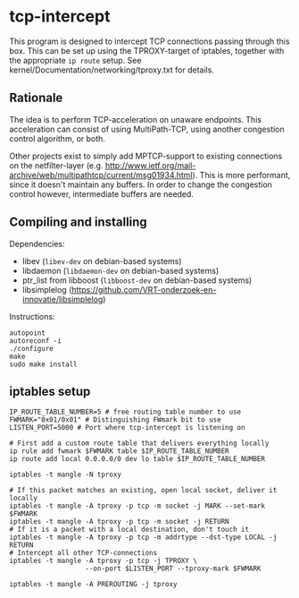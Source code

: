 tcp-intercept
=============

This program is designed to intercept TCP connections passing through this box.
This can be set up using the TPROXY-target of iptables, together with the
appropriate `ip route` setup. See kernel/Documentation/networking/tproxy.txt for
details.


Rationale
---------

The idea is to perform TCP-acceleration on unaware endpoints. This acceleration
can consist of using MultiPath-TCP, using another congestion control algorithm,
or both.

Other projects exist to simply add MPTCP-support to existing connections on the
netfilter-layer (e.g.
http://www.ietf.org/mail-archive/web/multipathtcp/current/msg01934.html). This
is more performant, since it doesn't maintain any buffers.
In order to change the congestion control however, intermediate buffers are
needed.


Compiling and installing
------------------------

Dependencies:

* libev (`libev-dev` on debian-based systems)
* libdaemon (`libdaemon-dev` on debian-based systems)
* ptr_list from libboost (`libboost-dev` on debian-based systems)
* libsimplelog (https://github.com/VRT-onderzoek-en-innovatie/libsimplelog)

Instructions:

```
autopoint
autoreconf -i
./configure
make
sudo make install
```


iptables setup
-------------
```
IP_ROUTE_TABLE_NUMBER=5 # free routing table number to use
FWMARK="0x01/0x01" # Distinguishing FWmark bit to use
LISTEN_PORT=5000 # Port where tcp-intercept is listening on

# First add a custom route table that delivers everything locally
ip rule add fwmark $FWMARK table $IP_ROUTE_TABLE_NUMBER
ip route add local 0.0.0.0/0 dev lo table $IP_ROUTE_TABLE_NUMBER

iptables -t mangle -N tproxy

# If this packet matches an existing, open local socket, deliver it locally
iptables -t mangle -A tproxy -p tcp -m socket -j MARK --set-mark $FWMARK
iptables -t mangle -A tproxy -p tcp -m socket -j RETURN
# If it is a packet with a local destination, don't touch it
iptables -t mangle -A tproxy -p tcp -m addrtype --dst-type LOCAL -j RETURN
# Intercept all other TCP-connections
iptables -t mangle -A tproxy -p tcp -j TPROXY \
                   --on-port $LISTEN_PORT --tproxy-mark $FWMARK

iptables -t mangle -A PREROUTING -j tproxy
```
